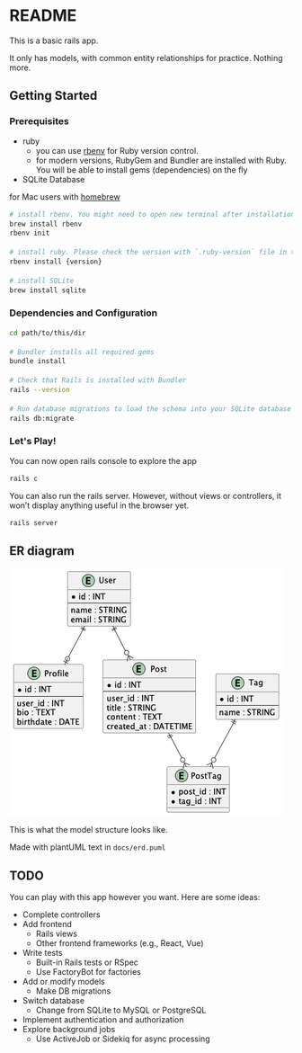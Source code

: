 # README

This is a basic rails app.

It only has models, with common entity relationships for practice. Nothing more.

## Getting Started

### Prerequisites

- ruby
  - you can use [rbenv](https://github.com/rbenv/rbenv) for Ruby version control.
  - for modern versions, RubyGem and Bundler are installed with Ruby. You will be able to install gems (dependencies) on the fly
- SQLite Database

for Mac users with [homebrew](https://brew.sh)

```sh
# install rbenv. You might need to open new terminal after installation.
brew install rbenv
rbenv init

# install ruby. Please check the version with `.ruby-version` file in this project
rbenv install {version}

# install SQLite
brew install sqlite
```

### Dependencies and Configuration

```sh
cd path/to/this/dir

# Bundler installs all required gems
bundle install

# Check that Rails is installed with Bundler
rails --version

# Run database migrations to load the schema into your SQLite database
rails db:migrate
```

### Let's Play!

You can now open rails console to explore the app

```sh
rails c
```

You can also run the rails server. However, without views or controllers, it won’t display anything useful in the browser yet.

```sh
rails server
```

## ER diagram

![](./docs/images/erd.png)

This is what the model structure looks like.

Made with plantUML text in `docs/erd.puml`

## TODO

You can play with this app however you want. Here are some ideas:

- Complete controllers
- Add frontend
  - Rails views
  - Other frontend frameworks (e.g., React, Vue)
- Write tests
  - Built-in Rails tests or RSpec
  - Use FactoryBot for factories
- Add or modify models
  - Make DB migrations
- Switch database
  - Change from SQLite to MySQL or PostgreSQL
- Implement authentication and authorization
- Explore background jobs
  - Use ActiveJob or Sidekiq for async processing
